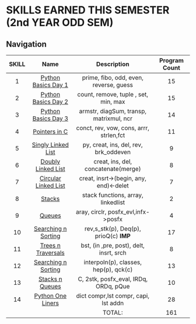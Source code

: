 # SKILLS EARNED THIS SEMESTER (2nd YEAR ODD SEM)

## Navigation

| SKILL |                 Name                  |               Description               | Program Count |
| :---: | :-----------------------------------: | :-------------------------------------: | :-----------: |
|   1   |  [Python Basics Day 1](SKILL_1_PBS/)  | prime, fibo, odd, even, reverse, guess  |      15       |
|   2   |  [Python Basics Day 2](SKILL_2_PBS/)  |  count, remove, tuple , set, min, max   |      15       |
|   3   |  [Python Basics Day 3](SKILL_3_PBS/)  | armstr, diagSum, transp, matrixmul, ncr |      14       |
|   4   |     [Pointers in C](SKILL_4_PTR/)     | conct, rev, vow, cons, arrr, strlen,fct |      11       |
|   5   |  [Singly Linked List](SKILL_5_SLL/)   |  py, creat, ins, del, rev, brk_oddeven  |       9       |
|   6   |  [Doubly Linked List](SKILL_6_DLL/)   |   creat, ins, del, concatenate(merge)   |       8       |
|   7   | [Circular Linked List](SKILL_7_CLL/)  | creat, insrt->(begin, any, end)<-delet  |       7       |
|   8   |        [Stacks](SKILL_8_STK/)         |   stack functions, array, linkedlist    |       2       |
|   9   |        [Queues](SKILL_9_QUE/)         |   aray, circlr, posfx_evl,infx->posfx   |       4       |
|  10   | [Searching n Sorting](SKILL_10_SORT/) | rev,s_stk(p), Deq(p), prioQ(c) **IMP**  |      17       |
|  11   | [Trees n Traversals](SKILL_11_TREE/)  | bst, (in ,pre, post), delt, insrt, srch |       8       |
|  12   | [Searching n Sorting](SKILL_12_SORT/) |  interpoln(p), classes, hep(p), qck(c)  |      13       |
|  13   | [Stacks n Queues](SKILL_13_STK_QUE/)  |  C, 2stk, posfx_eval, IRDq, ORDq, pQue  |      10       |
|  14   |   [Python One Liners](SKILL_14_PY/)   |  dict compr,lst compr, capi, lst addn   |      28       |
|       |                                       |                 TOTAL:                  |     161       |
